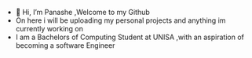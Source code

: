 - 👋 Hi, I’m Panashe ,Welcome to my Github
- On here i will be uploading my personal projects and anything im currently working on
- I am a Bachelors of Computing Student at UNISA ,with an aspiration of becoming a software Engineer
